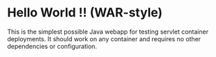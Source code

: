 Hello World !!
(WAR-style)
===============

This is the simplest possible Java webapp for testing servlet container deployments.  It should work on any container and requires no other dependencies or configuration.
